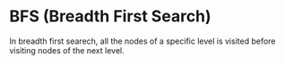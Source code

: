 <h1>BFS (Breadth First Search)</h1>
In breadth first searech, all the nodes of a specific level is visited before visiting nodes of the next level. 